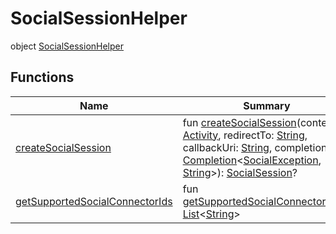 # SocialSessionHelper


object [SocialSessionHelper](index.md)

## Functions

| Name | Summary |
|---|---|
| [createSocialSession](create-social-session.md) | fun [createSocialSession](create-social-session.md)(context: [Activity](https://developer.android.com/reference/kotlin/android/app/Activity.html), redirectTo: [String](https://kotlinlang.org/api/latest/jvm/stdlib/kotlin/-string/index.html), callbackUri: [String](https://kotlinlang.org/api/latest/jvm/stdlib/kotlin/-string/index.html), completion: [Completion](../../io.logto.sdk.android.completion/-completion/index.md)&lt;[SocialException](../-social-exception/index.md), [String](https://kotlinlang.org/api/latest/jvm/stdlib/kotlin/-string/index.html)&gt;): [SocialSession](../-social-session/index.md)? |
| [getSupportedSocialConnectorIds](get-supported-social-connector-ids.md) | fun [getSupportedSocialConnectorIds](get-supported-social-connector-ids.md)(): [List](https://kotlinlang.org/api/latest/jvm/stdlib/kotlin.collections/-list/index.html)&lt;[String](https://kotlinlang.org/api/latest/jvm/stdlib/kotlin/-string/index.html)&gt; |
